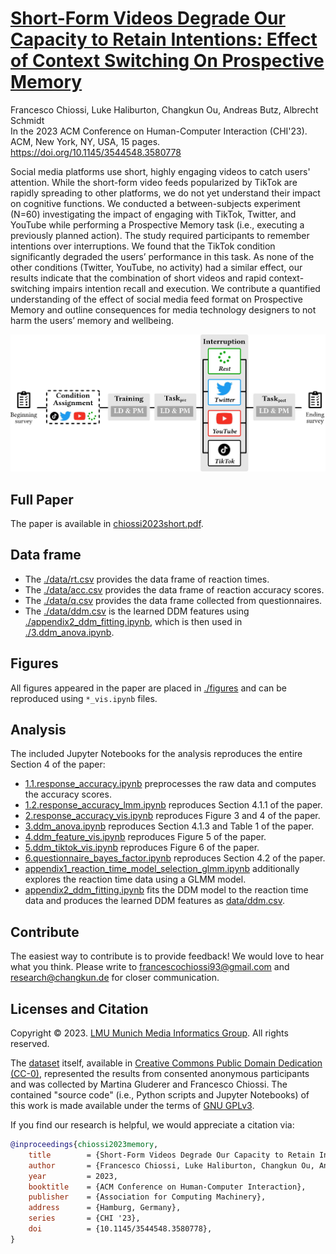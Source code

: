 # [Short-Form Videos Degrade Our Capacity to Retain Intentions: Effect of Context Switching On Prospective Memory](./chiossi2023short.pdf)

Francesco Chiossi, Luke Haliburton, Changkun Ou, Andreas Butz, Albrecht Schmidt<br/>
In the 2023 ACM Conference on Human-Computer Interaction (CHI'23). ACM, New York, NY, USA, 15 pages. https://doi.org/10.1145/3544548.3580778

Social media platforms use short, highly engaging videos to catch users' attention. While the short-form video feeds popularized by TikTok are rapidly spreading to other platforms, we do not yet understand their impact on cognitive functions. We conducted a between-subjects experiment (N=60) investigating the impact of engaging with TikTok, Twitter, and YouTube while performing a Prospective Memory task (i.e., executing a previously planned action). The study required participants to remember intentions over interruptions. We found that the TikTok condition significantly degraded the users’ performance in this task. As none of the other conditions (Twitter, YouTube, no activity) had a similar effect, our results indicate that the combination of short videos and rapid context-switching impairs intention recall and execution. We contribute a quantified understanding of the effect of social media feed format on Prospective Memory and outline consequences for media technology designers to not harm the users’ memory and wellbeing.

![](teaser.jpg)

## Full Paper

The paper is available in [chiossi2023short.pdf](./chiossi2023short.pdf).

## Data frame

- The [./data/rt.csv](./data/rt.csv) provides the data frame of reaction times.
- The [./data/acc.csv](./data/acc.csv) provides the data frame of reaction accuracy scores.
- The [./data/q.csv](./data/q.csv) provides the data frame collected from questionnaires.
- The [./data/ddm.csv](./data/ddm.csv) is the learned DDM features using [./appendix2_ddm_fitting.ipynb](./appendix2_ddm_fitting.ipynb), which is then used in [./3.ddm_anova.ipynb](./3.ddm_anova.ipynb).

## Figures

All figures appeared in the paper are placed in [./figures](./figures) and can be reproduced using `*_vis.ipynb` files.

## Analysis

The included Jupyter Notebooks for the analysis reproduces the entire Section 4 of the paper:

- [1.1.response_accuracy.ipynb](./1.1.response_accuracy.ipynb) preprocesses the raw data and computes the accuracy scores.
- [1.2.response_accuracy_lmm.ipynb](./1.2.response_accuracy_lmm.ipynb) reproduces Section 4.1.1 of the paper.
- [2.response_accuracy_vis.ipynb](./2.response_accuracy_vis.ipynb) reproduces Figure 3 and 4 of the paper.
- [3.ddm_anova.ipynb](./3.ddm_anova.ipynb) reproduces Section 4.1.3 and Table 1 of the paper.
- [4.ddm_feature_vis.ipynb](./4.ddm_feature_vis.ipynb) reproduces Figure 5 of the paper.
- [5.ddm_tiktok_vis.ipynb](./5.ddm_tiktok_vis.ipynb) reproduces Figure 6 of the paper.
- [6.questionnaire_bayes_factor.ipynb](./6.questionnaire_bayes_factor.ipynb) reproduces Section 4.2 of the paper.
- [appendix1_reaction_time_model_selection_glmm.ipynb](./appendix1_reaction_time_model_selection_glmm.ipynb) additionally explores the reaction time data using a GLMM model.
- [appendix2_ddm_fitting.ipynb](./appendix2_ddm_fitting.ipynb) fits the DDM model to the reaction time data and produces the learned DDM features as [data/ddm.csv](./data/ddm.csv).

## Contribute

The easiest way to contribute is to provide feedback! We would love to hear what you think. Please write to [francescochiossi93@gmail.com](mailto:francescochiossi93@gmail.com) and [research@changkun.de](mailto:research@changkun.de) for closer communication.

## Licenses and Citation

Copyright &copy; 2023. [LMU Munich Media Informatics Group](https://www.medien.ifi.lmu.de). All rights reserved.

The [dataset](https://osf.io/kzxy7/) itself, available in [Creative Commons Public Domain Dedication (CC-0)](https://creativecommons.org/share-your-work/public-domain/cc0/), represented the results from consented anonymous participants and was collected by Martina Gluderer and Francesco Chiossi. The contained "source code" (i.e., Python scripts and Jupyter Notebooks) of this work is made available under the terms of [GNU GPLv3](./LICENSE).

If you find our research is helpful, we would appreciate a citation via:

```bibtex
@inproceedings{chiossi2023memory,
	title        = {Short-Form Videos Degrade Our Capacity to Retain Intentions: Effect of Context Switching On Prospective Memory},
	author       = {Francesco Chiossi, Luke Haliburton, Changkun Ou, Andreas Butz, Albrecht Schmidt},
	year         = 2023,
	booktitle    = {ACM Conference on Human-Computer Interaction},
	publisher    = {Association for Computing Machinery},
	address      = {Hamburg, Germany},
	series       = {CHI '23},
	doi          = {10.1145/3544548.3580778},
}
```
